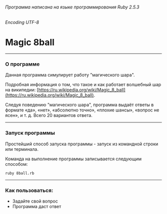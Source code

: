 ###### Программа написана на языке программирования Ruby 2.5.3
###### Encoding UTF-8
# Magic 8ball
***
### О программе
Данная программа симулирует работу "магического шара".

Подробная информация о том, что такое и как работает волшебный шар на википедии: 
[https://ru.wikipedia.org/wiki/Magic_8_ball](https://ru.wikipedia.org/wiki/Magic_8_ball).

Следуя поведению "магического шара", программа выдаёт ответы в формате «да»,
«нет», «абсолютно точно», «плохие шансы», «вопрос не ясен», и т. д. Всего 20 вариантов ответа.
***
### Запуск программы
Простейший способ запуска программы - запуск из командной строки  или терминала.

Команда на выполнение программы записывается следующим способом:
```
ruby 8ball.rb
```
***
### Как пользоваться:
* Задайте свой вопрос
* Программа даст ответ

